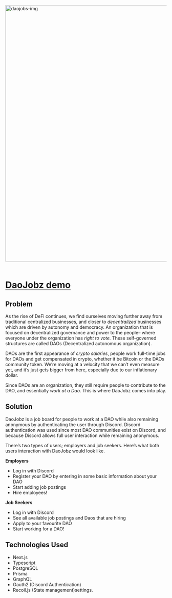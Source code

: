 <img width="800px" src="https://i.ibb.co/Wcg90gv/daojobs-img.png" alt="daojobs-img" border="0"></a><br /><a target='_blank' href='https://500pxdownload.com/'><br />

# DaoJobz [demo](https://www.daojobz.xyz/)

## Problem

As the rise of DeFi continues, we find ourselves moving further away from traditional centralized businesses, and closer to *decentralized* businesses which are driven by autonomy and democracy. An organization that is focused on decentralized governance and power to the people– where everyone under the organization has *right to vote.* These self-governed structures are called DAOs (Decentralized autonomous organization).

DAOs are the first appearance of *crypto salaries*, people work full-time jobs for DAOs and get compensated in crypto, whether it be Bitcoin or the DAOs community token. We’re moving at a velocity that we can’t even measure yet, and it’s just gets bigger from here, especially due to our inflationary dollar. 

Since DAOs are an organization, they still require people to contribute to the DAO, and essentially *work at a Dao*. This is where DaoJobz comes into play.

## Solution

DaoJobz is a job board for people to work at a DAO while also remaining anonymous by authenticating the user through Discord. Discord authentication was used since most DAO communities exist on Discord, and because Discord allows full user interaction while remaining anonymous. 

There’s two types of users; employers and job seekers. Here’s what both users interaction with DaoJobz would look like.

 **Employers**

- Log in with Discord
- Register your DAO by entering in some basic information about your DAO
- Start adding job postings
- Hire employees!

**Job Seekers**

- Log in with Discord
- See all available job postings and Daos that are hiring
- Apply to your favourite DAO
- Start working for a DAO!

## Technologies Used

- Next.js
- Typescript
- PostgreSQL
- Prisma
- GraphQL
- Oauth2 (Discord Authentication)
- Recoil.js (State management)settings.
